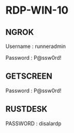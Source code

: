 # RDP-WIN-10

## NGROK
Username : runneradmin

Password : P@ssw0rd!

## GETSCREEN
Password : P@ssw0rd!

## RUSTDESK
PASSWORD : disalardp
